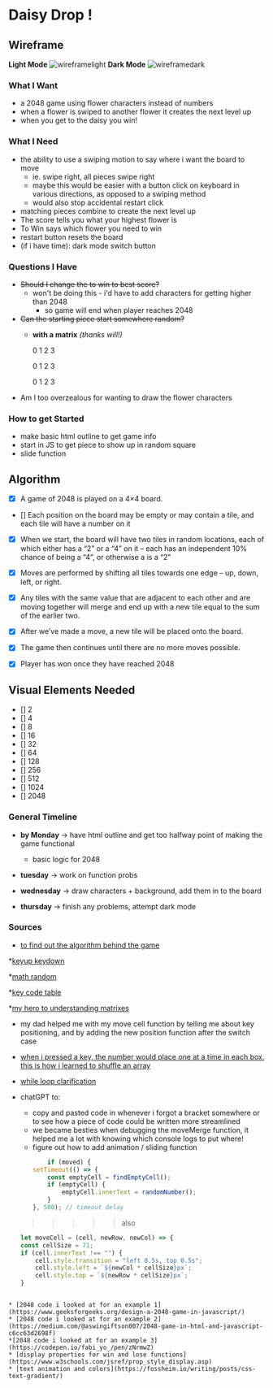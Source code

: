 # Daisy Drop !
## Wireframe
**Light Mode**
![wireframelight](https://i.imgur.com/RgwjKOH.png)
**Dark Mode**
![wireframedark](https://i.imgur.com/E1RU3YR.png)
### What I Want 
* a 2048 game using flower characters instead of numbers 
* when a flower is swiped to another flower it creates the next level up
* when you get to the daisy you win! 

### What I Need

* the ability to use a swiping motion to say where i want the board to move 
    * ie. swipe right, all pieces swipe right
    * maybe this would be easier with a button click on keyboard in various directions, as opposed to a swiping method
    * would also stop accidental restart click
* matching pieces combine to create the next level up
* The score tells you what your highest flower is 
* To Win says which flower you need to win 
* restart button resets the board 
* (if i have time): dark mode switch button

### Questions I Have 

* ~~Should I change the to win to best score?~~
    * won't be doing this - i'd have to add characters for getting higher than 2048
        * so game will end when player reaches 2048
* ~~Can the starting piece start somewhere random?~~
    * **with a matrix** *(thanks will!)*

         0 1 2 3

        0 1 2 3

        0 1 2 3
* Am I too overzealous for wanting to draw the flower characters 

### How to get Started 

* make basic html outline to get game info 
* start in JS to get piece to show up in random square 
* slide function 

## Algorithm

- [x] A game of 2048 is played on a 4×4 board.
- [] Each position on the board may be empty or may contain a tile, and each tile will have a number on it
- [x] When we start, the board will have two tiles in random locations, each of which either has a “2” or a “4” on it – each has an independent 10% chance of being a “4”, or otherwise a is a “2”
- [x] Moves are performed by shifting all tiles towards one edge – up, down, left, or right.
- [x] Any tiles with the same value that are adjacent to each other and are moving together will merge and end up with a new tile equal to the sum of the earlier two.
- [x] After we’ve made a move, a new tile will be placed onto the board. 
- [x] The game then continues until there are no more moves possible.
- [x] Player has won once they have reached 2048


## Visual Elements Needed

- [] 2
- [] 4
- [] 8
- [] 16
- [] 32
- [] 64
- [] 128
- [] 256
- [] 512
- [] 1024
- [] 2048

### General Timeline 

* **by Monday** -> have html outline and get too halfway point of making the game functional
   * basic logic for 2048

* **tuesday** -> work on function probs 

* **wednesday** -> draw characters + background, add them in to the board

* **thursday** -> finish any problems, attempt dark mode


### Sources

* [to find out the algorithm behind the game](https://www.baeldung.com/cs/2048-algorithm)

*[keyup keydown](https://stackoverflow.com/questions/43809436/how-can-i-move-the-ball-left-right-up-down-using-the-keybord)

*[math random](https://developer.mozilla.org/en-US/docs/Web/JavaScript/Reference/Global_Objects/Math/random)

*[key code table](https://www.toptal.com/developers/keycode/table)

*[my hero to understanding matrixes](https://ece.uwaterloo.ca/~dwharder/Matlab/assigning.html)

* my dad helped me with my move cell function by telling me about key positioning, and by adding the new position function after the switch case

* [when i pressed a key, the number would place one at a time in each box. this is how i learned to shuffle an array](https://dev.to/codebubb/how-to-shuffle-an-array-in-javascript-2ikj)

* [while loop clarification](https://www.w3schools.com/js/js_loop_while.asp)

* chatGPT to:
    * copy and pasted code in whenever i forgot a bracket somewhere or to see how a piece of code could be written more streamlined 
    * we became besties when debugging the moveMerge function, it helped me a lot with knowing which console logs to put where! 
    * figure out how to add animation / sliding function
        ```javascript
            if (moved) {
        setTimeout(() => {
            const emptyCell = findEmptyCell();
            if (emptyCell) {
                emptyCell.innerText = randomNumber();
            }
        }, 500); // timeout delay
    > >>>> also
    ``` javascript 
    let moveCell = (cell, newRow, newCol) => {
    const cellSize = 71;
    if (cell.innerText !== "") { 
        cell.style.transition = "left 0.5s, top 0.5s";
        cell.style.left = `${newCol * cellSize}px`;
        cell.style.top = `${newRow * cellSize}px`;
    }
```

* [2048 code i looked at for an example 1](https://www.geeksforgeeks.org/design-a-2048-game-in-javascript/)
* [2048 code i looked at for an example 2](https://medium.com/@aswingiftson007/2048-game-in-html-and-javascript-c6cc63d2698f)
*[2048 code i looked at for an example 3](https://codepen.io/fabi_yo_/pen/zNrmwZ)
* [display properties for win and lose functions](https://www.w3schools.com/jsref/prop_style_display.asp)
* [text animation and colors](https://fossheim.io/writing/posts/css-text-gradient/)